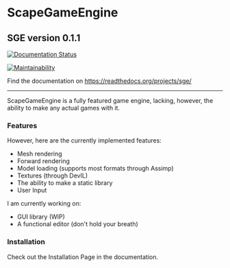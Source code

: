 ﻿# ScapeGameEngine## SGE version 0.1.1[![Documentation Status](https://readthedocs.org/projects/sge/badge/?version=latest)](https://sge.readthedocs.io/en/latest/?badge=latest)[![Maintainability](https://api.codeclimate.com/v1/badges/84071573d818bab965c6/maintainability)](https://codeclimate.com/github/Forwardspace/SGE/maintainability)Find the documentation on https://readthedocs.org/projects/sge/------------ScapeGameEngine is a fully featured game engine, lacking, however, the ability to make any actual games with it.### FeaturesHowever, here are the currently implementedfeatures:- Mesh rendering- Forward rendering- Model loading (supports most formats through Assimp)- Textures (through DevIL)- The ability to make a static library- User InputI am currently working on:- GUI library (WIP)- A functional editor (don't hold your breath)### InstallationCheck out the Installation Page in the documentation.